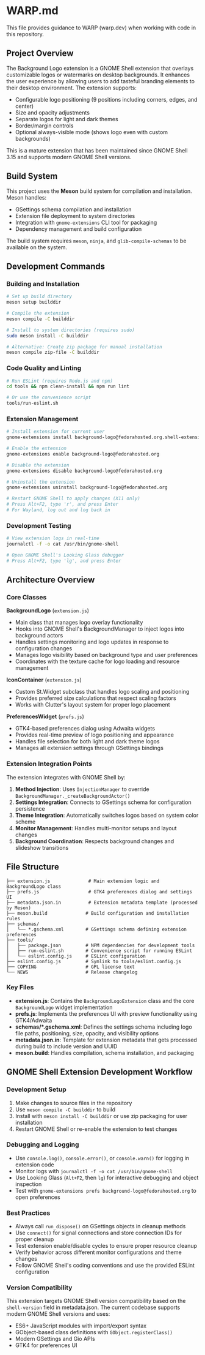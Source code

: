# WARP.md

This file provides guidance to WARP (warp.dev) when working with code in this repository.

## Project Overview

The Background Logo extension is a GNOME Shell extension that overlays customizable logos or watermarks on desktop backgrounds. It enhances the user experience by allowing users to add tasteful branding elements to their desktop environment. The extension supports:

- Configurable logo positioning (9 positions including corners, edges, and center)
- Size and opacity adjustments
- Separate logos for light and dark themes
- Border/margin controls
- Optional always-visible mode (shows logo even with custom backgrounds)

This is a mature extension that has been maintained since GNOME Shell 3.15 and supports modern GNOME Shell versions.

## Build System

This project uses the **Meson** build system for compilation and installation. Meson handles:

- GSettings schema compilation and installation
- Extension file deployment to system directories
- Integration with `gnome-extensions` CLI tool for packaging
- Dependency management and build configuration

The build system requires `meson`, `ninja`, and `glib-compile-schemas` to be available on the system.

## Development Commands

### Building and Installation
```bash path=null start=null
# Set up build directory
meson setup builddir

# Compile the extension
meson compile -C builddir

# Install to system directories (requires sudo)
sudo meson install -C builddir

# Alternative: Create zip package for manual installation
meson compile zip-file -C builddir
```

### Code Quality and Linting
```bash path=null start=null
# Run ESLint (requires Node.js and npm)
cd tools && npm clean-install && npm run lint

# Or use the convenience script
tools/run-eslint.sh
```

### Extension Management
```bash path=null start=null
# Install extension for current user
gnome-extensions install background-logo@fedorahosted.org.shell-extension.zip

# Enable the extension
gnome-extensions enable background-logo@fedorahosted.org

# Disable the extension
gnome-extensions disable background-logo@fedorahosted.org

# Uninstall the extension
gnome-extensions uninstall background-logo@fedorahosted.org

# Restart GNOME Shell to apply changes (X11 only)
# Press Alt+F2, type 'r', and press Enter
# For Wayland, log out and log back in
```

### Development Testing
```bash path=null start=null
# View extension logs in real-time
journalctl -f -o cat /usr/bin/gnome-shell

# Open GNOME Shell's Looking Glass debugger
# Press Alt+F2, type 'lg', and press Enter
```

## Architecture Overview

### Core Classes

**BackgroundLogo** (`extension.js`)
- Main class that manages logo overlay functionality
- Hooks into GNOME Shell's BackgroundManager to inject logos into background actors
- Handles settings monitoring and logo updates in response to configuration changes
- Manages logo visibility based on background type and user preferences
- Coordinates with the texture cache for logo loading and resource management

**IconContainer** (`extension.js`)
- Custom St.Widget subclass that handles logo scaling and positioning
- Provides preferred size calculations that respect scaling factors
- Works with Clutter's layout system for proper logo placement

**PreferencesWidget** (`prefs.js`)
- GTK4-based preferences dialog using Adwaita widgets
- Provides real-time preview of logo positioning and appearance
- Handles file selection for both light and dark theme logos
- Manages all extension settings through GSettings bindings

### Extension Integration Points

The extension integrates with GNOME Shell by:
1. **Method Injection**: Uses `InjectionManager` to override `BackgroundManager._createBackgroundActor()`
2. **Settings Integration**: Connects to GSettings schema for configuration persistence
3. **Theme Integration**: Automatically switches logos based on system color scheme
4. **Monitor Management**: Handles multi-monitor setups and layout changes
5. **Background Coordination**: Respects background changes and slideshow transitions

## File Structure

```
├── extension.js              # Main extension logic and BackgroundLogo class
├── prefs.js                  # GTK4 preferences dialog and settings UI
├── metadata.json.in          # Extension metadata template (processed by Meson)
├── meson.build              # Build configuration and installation rules
├── schemas/
│   └── *.gschema.xml        # GSettings schema defining extension preferences
├── tools/
│   ├── package.json         # NPM dependencies for development tools
│   ├── run-eslint.sh        # Convenience script for running ESLint
│   └── eslint.config.js     # ESLint configuration
├── eslint.config.js         # Symlink to tools/eslint.config.js
├── COPYING                  # GPL license text
└── NEWS                     # Release changelog
```

### Key Files

- **extension.js**: Contains the `BackgroundLogoExtension` class and the core `BackgroundLogo` widget implementation
- **prefs.js**: Implements the preferences UI with preview functionality using GTK4/Adwaita
- **schemas/*.gschema.xml**: Defines the settings schema including logo file paths, positioning, size, opacity, and visibility options
- **metadata.json.in**: Template for extension metadata that gets processed during build to include version and UUID
- **meson.build**: Handles compilation, schema installation, and packaging

## GNOME Shell Extension Development Workflow

### Development Setup
1. Make changes to source files in the repository
2. Use `meson compile -C builddir` to build
3. Install with `meson install -C builddir` or use zip packaging for user installation
4. Restart GNOME Shell or re-enable the extension to test changes

### Debugging and Logging
- Use `console.log()`, `console.error()`, or `console.warn()` for logging in extension code
- Monitor logs with `journalctl -f -o cat /usr/bin/gnome-shell`
- Use Looking Glass (`Alt+F2`, then `lg`) for interactive debugging and object inspection
- Test with `gnome-extensions prefs background-logo@fedorahosted.org` to open preferences

### Best Practices
- Always call `run_dispose()` on GSettings objects in cleanup methods
- Use `connect()` for signal connections and store connection IDs for proper cleanup
- Test extension enable/disable cycles to ensure proper resource cleanup
- Verify behavior across different monitor configurations and theme changes
- Follow GNOME Shell's coding conventions and use the provided ESLint configuration

### Version Compatibility
This extension targets GNOME Shell version compatibility based on the `shell-version` field in metadata.json. The current codebase supports modern GNOME Shell versions and uses:
- ES6+ JavaScript modules with import/export syntax
- GObject-based class definitions with `GObject.registerClass()`
- Modern GSettings and Gio APIs
- GTK4 for preferences UI
